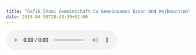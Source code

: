 ```yaml
---
title: "Rafik Shami Gemeinschaft Ca Gemeinsames Essen Und Weihnachten"
date: 2018-04-08T20:43:39+02:00
---
```


<audio controls>
	<source src="/audio/rafik-shami-gemeinschaft-ca-gemeinsames-essen-und-weihnachten.mp3">
	Your browser does not support the audio element
</audio>